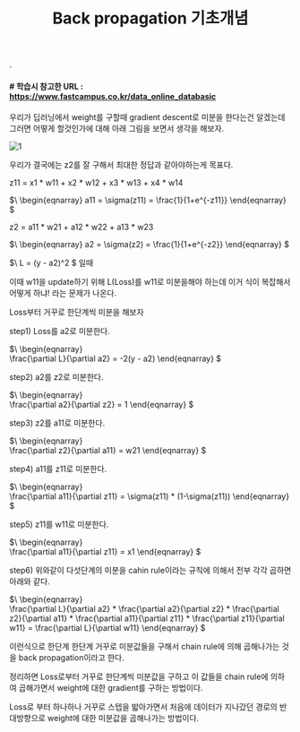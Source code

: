 ﻿---
layout: post
title: "Back propagation 기초개념"
tags: [딥러닝]
comments: true
---

.

#### # 학습시 참고한 URL : https://www.fastcampus.co.kr/data_online_databasic

우리가 딥러닝에서 weight를 구할때 gradient descent로 미분을 한다는건 알겠는데 그러면 어떻게 할것인가에 대해 아래 그림을 보면서 생각을 해보자.

![1](https://user-images.githubusercontent.com/41605276/57620286-477da580-75c3-11e9-91ca-204201201791.png)

우리가 결국에는 z2를 잘 구해서 최대한 정답과 같아야하는게 목표다.

z11 = x1 * w11 + x2 * w12 + x3 * w13 + x4 * w14

$\  \begin{eqnarray} 
a11 = \sigma(z11) = \frac{1}{1+e^{-z11}} 
\end{eqnarray} $

z2 = a11 * w21 + a12 * w22 + a13 * w23

$\  \begin{eqnarray} 
a2 = \sigma(z2) = \frac{1}{1+e^{-z2}} 
\end{eqnarray} $

$\ L = (y - a2)^2 $ 일때

이때 w11을 update하기 위해 L(Loss)를 w11로 미분을해야 하는데 이거 식이 복잡해서 어떻게 하냐! 라는 문제가 나온다.

Loss부터 거꾸로 한단계씩 미분을 해보자

step1) Loss를 a2로 미분한다.

$\ \begin{eqnarray}  
\frac{\partial L}{\partial a2} =  -2(y - a2)
\end{eqnarray} $

step2) a2를 z2로 미분한다.

$\ \begin{eqnarray}  
\frac{\partial a2}{\partial z2} =  1
\end{eqnarray} $

step3) z2를 a11로 미분한다.

$\ \begin{eqnarray}  
\frac{\partial z2}{\partial a11} =  w21
\end{eqnarray} $

step4) a11를 z11로 미분한다.

$\ \begin{eqnarray}  
\frac{\partial a11}{\partial z11} =  \sigma(z11) * (1-\sigma(z11))
\end{eqnarray} $

step5) z11를 w11로 미분한다.

$\ \begin{eqnarray}  
\frac{\partial a11}{\partial z11} =  x1
\end{eqnarray} $

step6) 위와같이 다섯단계의 미분을 cahin rule이라는 규칙에 의해서 전부 각각 곱하면 아래와 같다.

$\ \begin{eqnarray}  
\frac{\partial L}{\partial a2} * \frac{\partial a2}{\partial z2} * \frac{\partial z2}{\partial a11} * \frac{\partial a11}{\partial z11} * \frac{\partial z11}{\partial w11} = \frac{\partial L}{\partial w11}
\end{eqnarray} $

이런식으로 한단계 한단계 거꾸로 미분값들을 구해서 chain rule에 의해 곱해나가는 것을 back propagation이라고 한다.

정리하면 Loss로부터 거꾸로 한단계씩 미분값을 구하고 이 값들을 chain rule에 의하여 곱해가면서 weight에 대한 gradient를 구하는 방법이다.

Loss로 부터 하나하나 거꾸로 스텝을 밟아가면서 처음에 데이터가 지나갔던 경로의 반대방향으로 weight에 대한 미분값을 곱해나가는 방법이다.
